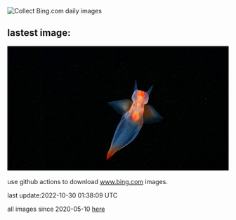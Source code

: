 ![Collect Bing.com daily images](https://github.com/counter2015/bing-daily-images/workflows/Collect%20Bing.com%20daily%20images/badge.svg)
## lastest image:
![](images/SeaAngel.jpg)

use github actions to download www.bing.com images.

last update:2022-10-30 01:38:09 UTC

all images since 2020-05-10 [here](https://github.com/counter2015/bing-daily-images/tree/master/images) 
